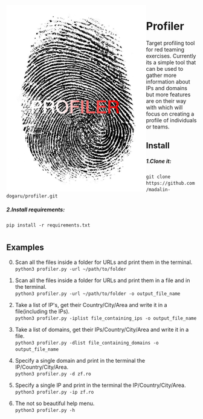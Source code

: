 
<img align="left" alt="PNG" src="https://raw.githubusercontent.com/madalin-dogaru/madalin-dogaru/master/profiler-logo.png?raw=true" width="370" height="493" />

# Profiler   

Target profiling tool for red teaming exercises. Currently its a simple tool that can be used to gather more information about IPs and domains but more features are on their way with which will focus on creating a profile of individuals or teams.    


Install
---
##### 1.Clone it:   
`git clone https://github.com/madalin-dogaru/profiler.git` 

##### 2.Install requirements:   
`pip install -r requirements.txt`   

#   
#   
#   

Examples
---

0. Scan all the files inside a folder for URLs and print them in the terminal.   
`python3 profiler.py -url ~/path/to/folder`   

1. Scan all the files inside a folder for URLs and print them in a file and in the terminal.   
`python3 profiler.py -url ~/path/to/folder -o output_file_name`  

2. Take a list of IP's, get their Country/City/Area and write it in a file(including the IPs).    
`python3 profiler.py -iplist file_containing_ips -o output_file_name`

3. Take a list of domains, get their IPs/Country/City/Area and write it in a file.   
`python3 profiler.py -dlist file_containing_domains -o output_file_name`

4. Specify a single domain and print in the terminal the IP/Country/City/Area.   
`python3 profiler.py -d zf.ro`

5. Specify a single IP and print in the terminal the IP/Country/City/Area.   
`python3 profiler.py -ip zf.ro`

6. The not so beautiful help menu.    
`python3 profiler.py -h`   
